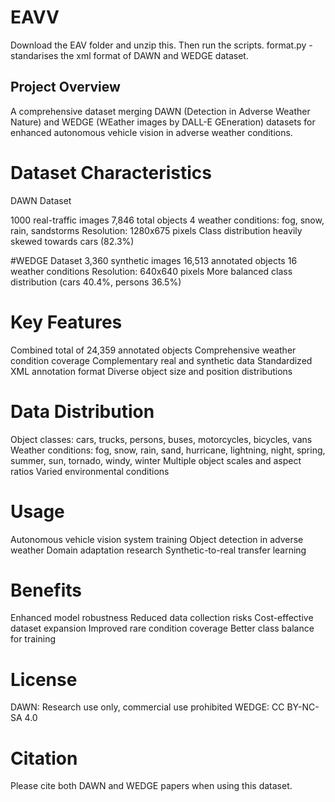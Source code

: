 # EAVV

Download the EAV folder and unzip this. Then run the scripts.
format.py - standarises the xml format of DAWN and WEDGE dataset.


## Project Overview

A comprehensive dataset merging DAWN (Detection in Adverse Weather Nature) and WEDGE (WEather images by DALL-E GEneration) datasets for enhanced autonomous vehicle vision in adverse weather conditions.


# Dataset Characteristics
DAWN Dataset


1000 real-traffic images
7,846 total objects
4 weather conditions: fog, snow, rain, sandstorms
Resolution: 1280x675 pixels
Class distribution heavily skewed towards cars (82.3%)


#WEDGE Dataset
3,360 synthetic images
16,513 annotated objects
16 weather conditions
Resolution: 640x640 pixels
More balanced class distribution (cars 40.4%, persons 36.5%)


# Key Features
Combined total of 24,359 annotated objects
Comprehensive weather condition coverage
Complementary real and synthetic data
Standardized XML annotation format
Diverse object size and position distributions


# Data Distribution
Object classes: cars, trucks, persons, buses, motorcycles, bicycles, vans
Weather conditions: fog, snow, rain, sand, hurricane, lightning, night, spring, summer, sun, tornado, windy, winter
Multiple object scales and aspect ratios
Varied environmental conditions


# Usage
Autonomous vehicle vision system training
Object detection in adverse weather
Domain adaptation research
Synthetic-to-real transfer learning


# Benefits
Enhanced model robustness
Reduced data collection risks
Cost-effective dataset expansion
Improved rare condition coverage
Better class balance for training


# License
DAWN: Research use only, commercial use prohibited
WEDGE: CC BY-NC-SA 4.0


# Citation
Please cite both DAWN and WEDGE papers when using this dataset.
